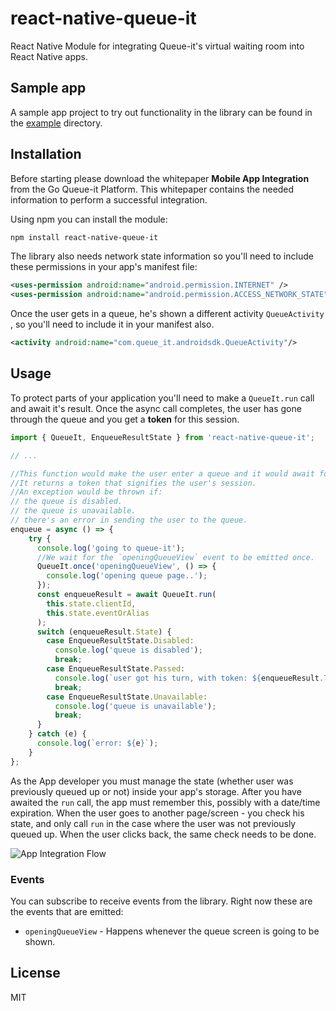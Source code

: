 # react-native-queue-it

React Native Module for integrating Queue-it's virtual waiting room into React Native apps.

## Sample app
A sample app project to try out functionality in the library can be found in the [example](https://github.com/sp0x/react-native-queue-it/tree/master/example) directory.

## Installation
Before starting please download the whitepaper **Mobile App Integration** from the Go Queue-it Platform. This whitepaper contains the needed information to perform a successful integration.

Using npm you can install the module:
``` sh
npm install react-native-queue-it
```

The library also needs network state information so you'll need to include these permissions in your app's manifest file:

``` xml
<uses-permission android:name="android.permission.INTERNET" />
<uses-permission android:name="android.permission.ACCESS_NETWORK_STATE" />
```

Once the user gets in a queue, he's shown a different activity `QueueActivity` , so you'll need to include it in your manifest also.

``` xml
<activity android:name="com.queue_it.androidsdk.QueueActivity"/>
```

## Usage

To protect parts of your application you'll need to make a `QueueIt.run` call and await it's result.
Once the async call completes, the user has gone through the queue and you get a **token** for this session.

``` js
import { QueueIt, EnqueueResultState } from 'react-native-queue-it';

// ...

//This function would make the user enter a queue and it would await for his turn to come.
//It returns a token that signifies the user's session.
//An exception would be thrown if:
// the queue is disabled.
// the queue is unavailable.
// there's an error in sending the user to the queue.
enqueue = async () => {
    try {
      console.log('going to queue-it');
      //We wait for the `openingQueueView` event to be emitted once.
      QueueIt.once('openingQueueView', () => {
        console.log('opening queue page..');
      });
      const enqueueResult = await QueueIt.run(
        this.state.clientId,
        this.state.eventOrAlias
      );
      switch (enqueueResult.State) {
        case EnqueueResultState.Disabled:
          console.log('queue is disabled');
          break;
        case EnqueueResultState.Passed:
          console.log(`user got his turn, with token: ${enqueueResult.Token}`);
          break;
        case EnqueueResultState.Unavailable:
          console.log('queue is unavailable');
          break;
      }
    } catch (e) {
      console.log(`error: ${e}`);
    }
};
```
As the App developer you must manage the state (whether user was previously queued up or not) inside your app's storage. After you have awaited the `run` call, the app must remember this, possibly with a date/time expiration. When the user goes to another page/screen - you check his state, and only call `run` in the case where the user was not previously queued up. When the user clicks back, the same check needs to be done.

![App Integration Flow](https://github.com/sp0x/react-native-queue-it/blob/master/App%20integration%20flow.PNG "App Integration Flow")


### Events

You can subscribe to receive events from the library. Right now these are the events that are emitted:

* `openingQueueView` - Happens whenever the queue screen is going to be shown.

## License

MIT
